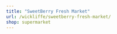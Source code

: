 ```yaml
---
title: "SweetBerry Fresh Market"
url: /wickliffe/sweetberry-fresh-market/
shop: supermarket
---
```

